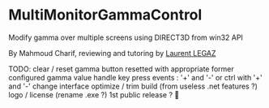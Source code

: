 # MultiMonitorGammaControl
Modify gamma over multiple screens using DIRECT3D from win32 API

By Mahmoud Charif, reviewing and tutoring by [Laurent LEGAZ](http://laurent.legaz.eu)


TODO: clear / reset gamma button resetted with appropriate former configured gamma value 
      handle key press events : '+' and '-' or ctrl with '+' and '-'
      change interface 
      optimize / trim build (from useless .net features ?)
      logo / license (rename .exe ?)
      1st public release ? 🥇


